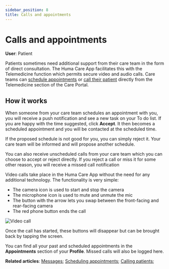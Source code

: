 ```yaml
---
sidebar_position: 8
title: Calls and appointments
---
```

# Calls and appointments
**User**: Patient

Patients sometimes need additional support from their care team in the form of direct consultation. The Huma Care App facilitates this with the Telemedicine function which permits secure video and audio calls. Care teams can [schedule appointments](../../clinician-portal/telemedicine/scheduling-appointments.md) or [call their patient](../../clinician-portal/telemedicine/calling-patients.md) directly from the Telemedicine section of the Care Portal.

## How it works​

When someone from your care team schedules an appointment with you, you will receive a push notification and see a new task on your To do list. If you are happy with the time suggested, click **Accept**. It then becomes a scheduled appointment and you will be contacted at the scheduled time. 

If the proposed schedule is not good for you, you can simply reject it. Your care team will be informed and will propose another schedule.

You can also receive unscheduled calls from your care team which you can choose to accept or reject directly. If you reject a call or miss it for some other reason, you will receive a missed call notification

Video calls take place in the Huma Care App without the need for any additional technology. The functionality is very simple:
- The camera icon is used to start and stop the camera 
- The microphone icon is used to mute and unmute the mic 
- The button with the arrow lets you swap between the front-facing and rear-facing camera 
- The red phone button ends the call

![Video call](../assets/Calls.png)

Once the call has started, these buttons will disappear but can be brought back by tapping the screen.

You can find all your past and scheduled appointments in the **Appointments** section of your **Profile**. Missed calls will also be logged here. 

**Related articles**: [Messages](./messages.md); [Scheduling appointments](../../clinician-portal/telemedicine/scheduling-appointments.md); [Calling patients](../../clinician-portal/telemedicine/calling-patients.md);
